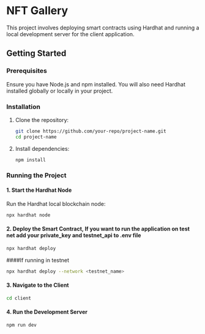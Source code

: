# NFT Gallery

This project involves deploying smart contracts using Hardhat and running a local development server for the client application.

## Getting Started

### Prerequisites

Ensure you have Node.js and npm installed. You will also need Hardhat installed globally or locally in your project.

### Installation

1. Clone the repository:
    ```bash
    git clone https://github.com/your-repo/project-name.git
    cd project-name
    ```

2. Install dependencies:
    ```bash
    npm install
    ```

### Running the Project

#### 1. Start the Hardhat Node

Run the Hardhat local blockchain node:

```bash
npx hardhat node
```
#### 2. Deploy the Smart Contract, If you want to run the application on test net add your private_key and testnet_api to .env file

```bash
npx hardhat deploy 
```
####If running in testnet 
```bash
npx hardhat deploy --network <testnet_name>
```

#### 3. Navigate to the Client

```bash
cd client
```
#### 4. Run the Development Server

```bash
npm run dev
```
